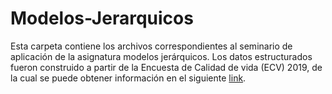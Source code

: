 # Modelos-Jerarquicos

Esta carpeta contiene los archivos correspondientes al seminario de aplicación de la asignatura modelos jerárquicos. Los datos estructurados fueron construido a partir de la Encuesta de Calidad de vida (ECV) 2019, de la cual se puede obtener información en el siguiente [link](https://microdatos.dane.gov.co/index.php/catalog/678/study-description).
